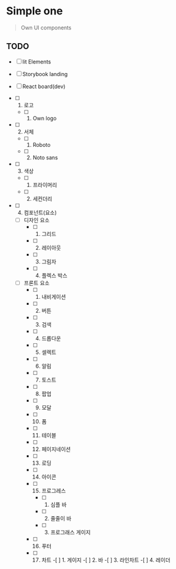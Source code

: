 # Simple one

> Own UI components

## TODO

- [ ] lit Elements
- [ ] Storybook landing
- [ ] React board(dev)

- [ ] 1. 로고
  - [ ] 1.  Own logo
- [ ] 2.  서체
  - [ ] 1.  Roboto
  - [ ] 2.  Noto sans
- [ ] 3. 색상
  - [ ] 1.  프라이머리
  - [ ] 2.  세컨더리
- [ ] 4. 컴포넌트(요소)
  - [ ] 디자인 요소
    - [ ] 1. 그리드
    - [ ] 2. 레이아웃
    - [ ] 3. 그림자
    - [ ] 4. 플렉스 박스
  - [ ] 프론트 요소
    - [ ] 1. 내비게이션
    - [ ] 2. 버튼
    - [ ] 3. 검색
    - [ ] 4. 드롭다운
    - [ ] 5. 셀렉트
    - [ ] 6. 알림
    - [ ] 7. 토스트
    - [ ] 8. 팝업
    - [ ] 9. 모달
    - [ ] 10. 폼
    - [ ] 11. 테이블
    - [ ] 12. 페이지네이션
    - [ ] 13. 로딩
    - [ ] 14. 아이콘
    - [ ] 15. 프로그레스
      - [ ] 1. 심플 바
      - [ ] 2. 줄줄이 바
      - [ ] 3. 프로그래스 게이지
    - [ ] 16. 푸터
    - [ ] 17. 차트 -[ ] 1. 게이지 -[ ] 2. 바 -[ ] 3. 라인차트 -[ ] 4. 레이더
